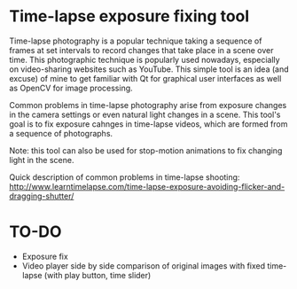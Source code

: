 # Time-lapse exposure fixing tool
Time-lapse photography is a popular technique taking a sequence of frames at set intervals to record changes that take place in a scene over time. This photographic technique is popularly used nowadays, especially on video-sharing websites such as YouTube. This simple tool is an idea (and excuse) of mine to get familiar with Qt for graphical user interfaces as well as OpenCV for image processing.

Common problems in time-lapse photography arise from exposure changes in the camera settings or even natural light changes in a scene. This tool's goal is to fix exposure cahnges in time-lapse videos, which are formed from a sequence of photographs.

Note: this tool can also be used for stop-motion animations to fix changing light in the scene.

Quick description of common problems in time-lapse shooting:
http://www.learntimelapse.com/time-lapse-exposure-avoiding-flicker-and-dragging-shutter/

# TO-DO
* Exposure fix
* Video player side by side comparison of original images with fixed 
time-lapse (with play button, time slider)
